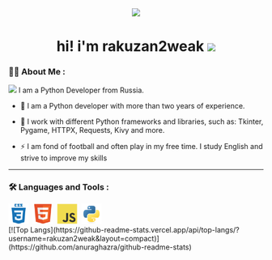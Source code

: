 <div id="header" align="center">
  <img src="https://media.giphy.com/media/zhYSVCirREeIZtONCI/giphy.gif" width="100"/>
  <h1>
  hi! i'm rakuzan2weak
  <img src="https://media.giphy.com/media/hvRJCLFzcasrR4ia7z/giphy.gif" width="30px"/>
</h1>
</div>

### :woman_technologist: About Me :

<img src="https://media.giphy.com/media/LMt9638dO8dftAjtco/giphy.gif" width="20"> I am a Python Developer from Russia.

- :telescope: I am a Python developer with more than two years of experience.

- :seedling: I work with different Python frameworks and libraries, such as: Tkinter, Pygame, HTTPX, Requests, Kivy and more.

- :zap: I am fond of football and often play in my free time. I study English and strive to improve my skills

---

### :hammer_and_wrench: Languages and Tools :
<div>
  <img src="https://github.com/devicons/devicon/blob/master/icons/css3/css3-plain-wordmark.svg"  title="CSS3" alt="CSS" width="40" height="40"/>&nbsp;
  <img src="https://github.com/devicons/devicon/blob/master/icons/html5/html5-original.svg" title="HTML5" alt="HTML" width="40" height="40"/>&nbsp;
  <img src="https://github.com/devicons/devicon/blob/master/icons/javascript/javascript-original.svg" title="JavaScript" alt="JavaScript" width="40" height="40"/>&nbsp;
  <img src="https://github.com/devicons/devicon/blob/master/icons/python/python-original.svg" title="Python" **alt="Python" width="40" height="40"/>
</div>
[![Top Langs](https://github-readme-stats.vercel.app/api/top-langs/?username=rakuzan2weak&layout=compact)](https://github.com/anuraghazra/github-readme-stats)

<!--
**rakuzan2weak/rakuzan2weak** is a ✨ _special_ ✨ repository because its `README.md` (this file) appears on your GitHub profile.

Here are some ideas to get you started:

- 🔭 I’m currently working on ...
- 🌱 I’m currently learning ...
- 👯 I’m looking to collaborate on ...
- 🤔 I’m looking for help with ...
- 💬 Ask me about ...
- 📫 How to reach me: ...
- 😄 Pronouns: ...
- ⚡ Fun fact: ...
-->
